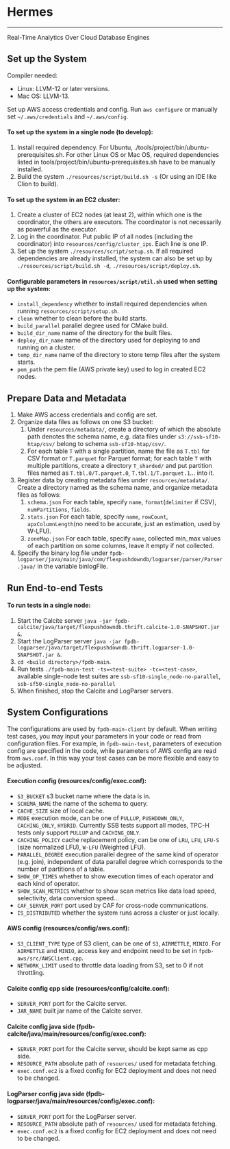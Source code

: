 # Hermes

-----------------

Real-Time Analytics Over Cloud Database Engines

## Set up the System

Compiler needed: 
- Linux: LLVM-12 or later versions.
- Mac OS: LLVM-13.

Set up AWS access credentials and config. Run `aws configure` or manually set `~/.aws/credentials` and `~/.aws/config`.

#### To set up the system in a single node (to develop):

1. Install required dependency. For Ubuntu, ./tools/project/bin/ubuntu-prerequisites.sh. For other Linux OS or Mac OS, required dependencies listed in tools/project/bin/ubuntu-prerequisites.sh have to be manually installed.
2. Build the system `./resources/script/build.sh -s` (Or using an IDE like Clion to build).

#### To set up the system in an EC2 cluster:

1. Create a cluster of EC2 nodes (at least 2), within which one is the coordinator, the others are executors. The coordinator is not necessarily as powerful as the executor.
2. Log in the coordinator. Put public IP of all nodes (including the coordinator) into `resources/config/cluster_ips`. Each line is one IP.
3. Set up the system `./resources/script/setup.sh`. If all required dependencies are already installed, the system can also be set up by `./resources/script/build.sh -d`, `./resources/script/deploy.sh`.

#### Configurable parameters in `resources/script/util.sh` used when setting up the system:

- `install_dependency` whether to install required dependencies when running `resources/script/setup.sh`.
- `clean` whether to clean before the build starts.
- `build_parallel` parallel degree used for CMake build.
- `build_dir_name` name of the directory for the built files.
- `deploy_dir_name` name of the directory used for deploying to and running on a cluster.
- `temp_dir_name` name of the directory to store temp files after the system starts.
- `pem_path` the pem file (AWS private key) used to log in created EC2 nodes.


## Prepare Data and Metadata
1. Make AWS access credentials and config are set.
2. Organize data files as follows on one S3 bucket: 
   1) Under `resources/metadata/`, create a directory of which the absolute path denotes the schema name, e.g. data files under `s3://ssb-sf10-htap/csv/` belong to schema `ssb-sf10-htap/csv/`.
   2) For each table `T` with a single partition, name the file as `T.tbl` for CSV format or `T.parquet` for Parquet format; for each table `T` with multiple partitions, create a directory `T_sharded/` and put partition files named as `T.tbl.0/T.parquet.0`, `T.tbl.1/T.parquet.1`... into it.
3. Register data by creating metadata files under `resources/metadata/`. Create a directory named as the schema name, and organize metadata files as follows:
   1) `schema.json` For each table, specify `name`, `format`(`delimiter` if CSV), `numPartitions`, `fields`.
   2) `stats.json` For each table, specify `name`, `rowCount`, `apxColumnLength`(no need to be accurate, just an estimation, used by W-LFU).
   3) `zoneMap.json` For each table, specify `name`, collected min_max values of each partition on some columns, leave it empty if not collected.
4. Specify the binary log file under `fpdb-logparser/java/main/java/com/flexpushdowndb/logparser/parser/Parser.java/` in the variable  binlogFile. 
   

## Run End-to-end Tests

#### To run tests in a single node:
1. Start the Calcite server `java -jar fpdb-calcite/java/target/flexpushdowndb.thrift.calcite-1.0-SNAPSHOT.jar &`.
2. Start the LogParser server `java -jar fpdb-logparser/java/target/flexpushdowndb.thrift.logparser-1.0-SNAPSHOT.jar &`.
3. `cd <build directory>/fpdb-main`.
4. Run tests `./fpdb-main-test -ts=<test-suite> -tc=<test-case>`, available single-node test suites are `ssb-sf10-single_node-no-parallel`, `ssb-sf50-single_node-no-parallel`
5. When finished, stop the Calcite and LogParser servers.

## System Configurations
The configurations are used by `fpdb-main-client` by default. When writing test cases, you may input your parameters in your code or read from configuration files. For example, in `fpdb-main-test`, parameters of execution config are specified in the code, while parameters of AWS config are read from `aws.conf`. In this way your test cases can be more flexible and easy to be adjusted.

#### Execution config (resources/config/exec.conf):
- `S3_BUCKET` s3 bucket name where the data is in.
- `SCHEMA_NAME` the name of the schema to query.
- `CACHE_SIZE` size of local cache.
- `MODE` execution mode, can be one of `PULLUP`, `PUSHDOWN_ONLY`, `CACHING_ONLY`, `HYBRID`. Currently SSB tests support all modes, TPC-H tests only support `PULLUP` and `CACHING_ONLY`.
- `CACHING_POLICY` cache replacement policy, can be one of `LRU`, `LFU`, `LFU-S` (size normalized LFU), `W-LFU` (Weighted LFU).
- `PARALLEL_DEGREE` execution parallel degree of the same kind of operator (e.g. join), independent of data parallel degree which corresponds to the number of partitions of a table.
- `SHOW_OP_TIMES` whether to show execution times of each operator and each kind of operator.
- `SHOW_SCAN_METRICS` whether to show scan metrics like data load speed, selectivity, data conversion speed...
- `CAF_SERVER_PORT` port used by CAF for cross-node communications.
- `IS_DISTRIBUTED` whether the system runs across a cluster or just locally.

#### AWS config (resources/config/aws.conf):
- `S3_CLIENT_TYPE` type of S3 client, can be one of `S3`, `AIRMETTLE`, `MINIO`. For `AIRMETTLE` and `MINIO`, access key and endpoint need to be set in `fpdb-aws/src/AWSClient.cpp`.
- `NETWORK_LIMIT` used to throttle data loading from S3, set to 0 if not throttling.

#### Calcite config cpp side (resources/config/calcite.conf):
- `SERVER_PORT` port for the Calcite server.
- `JAR_NAME` built jar name of the Calcite server.

#### Calcite config java side (fpdb-calcite/java/main/resources/config/exec.conf):
- `SERVER_PORT` port for the Calcite server, should be kept same as cpp side.
- `RESOURCE_PATH` absolute path of `resources/` used for metadata fetching.
- `exec.conf.ec2` is a fixed config for EC2 deployment and does not need to be changed.

#### LogParser config java side (fpdb-logparser/java/main/resources/config/exec.conf):
- `SERVER_PORT` port for the LogParser server.
- `RESOURCE_PATH` absolute path of `resources/` used for metadata fetching.
- `exec.conf.ec2` is a fixed config for EC2 deployment and does not need to be changed.

